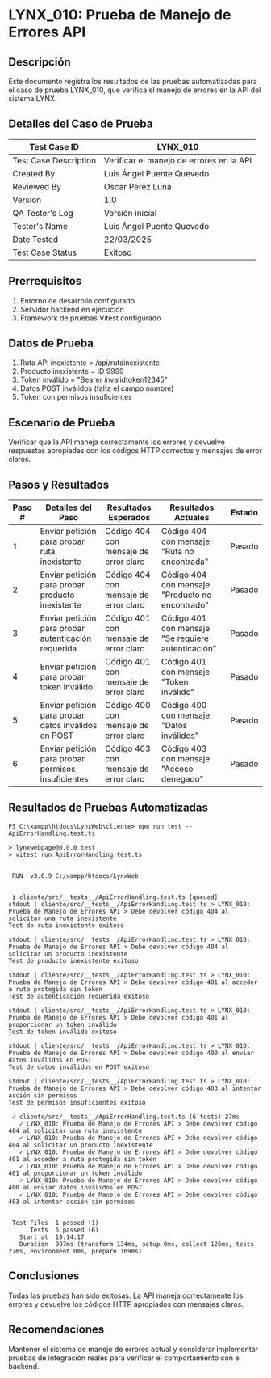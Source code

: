 # LYNX_010: Prueba de Manejo de Errores API

## Descripción

Este documento registra los resultados de las pruebas automatizadas para el caso de prueba LYNX_010, que verifica el manejo de errores en la API del sistema LYNX.

## Detalles del Caso de Prueba

| Test Case ID | LYNX_010 |
|--------------|----------|
| Test Case Description | Verificar el manejo de errores en la API |
| Created By | Luis Ángel Puente Quevedo |
| Reviewed By | Oscar Pérez Luna |
| Version | 1.0 |
| QA Tester's Log | Versión inicial |
| Tester's Name | Luis Ángel Puente Quevedo |
| Date Tested | 22/03/2025 |
| Test Case Status | Exitoso |

## Prerrequisitos

1. Entorno de desarrollo configurado
2. Servidor backend en ejecución
3. Framework de pruebas Vitest configurado

## Datos de Prueba

1. Ruta API inexistente = /api/rutainexistente
2. Producto inexistente = ID 9999
3. Token inválido = "Bearer invalidtoken12345"
4. Datos POST inválidos (falta el campo nombre)
5. Token con permisos insuficientes

## Escenario de Prueba

Verificar que la API maneja correctamente los errores y devuelve respuestas apropiadas con los códigos HTTP correctos y mensajes de error claros.

## Pasos y Resultados

| Paso # | Detalles del Paso | Resultados Esperados | Resultados Actuales | Estado |
|--------|-------------------|----------------------|---------------------|--------|
| 1 | Enviar petición para probar ruta inexistente | Código 404 con mensaje de error claro | Código 404 con mensaje "Ruta no encontrada" | Pasado |
| 2 | Enviar petición para probar producto inexistente | Código 404 con mensaje de error claro | Código 404 con mensaje "Producto no encontrado" | Pasado |
| 3 | Enviar petición para probar autenticación requerida | Código 401 con mensaje de error claro | Código 401 con mensaje "Se requiere autenticación" | Pasado |
| 4 | Enviar petición para probar token inválido | Código 401 con mensaje de error claro | Código 401 con mensaje "Token inválido" | Pasado |
| 5 | Enviar petición para probar datos inválidos en POST | Código 400 con mensaje de error claro | Código 400 con mensaje "Datos inválidos" | Pasado |
| 6 | Enviar petición para probar permisos insuficientes | Código 403 con mensaje de error claro | Código 403 con mensaje "Acceso denegado" | Pasado |

## Resultados de Pruebas Automatizadas

```
PS C:\xampp\htdocs\LynxWeb\cliente> npm run test -- ApiErrorHandling.test.ts

> lynxwebpage@0.0.0 test
> vitest run ApiErrorHandling.test.ts


 RUN  v3.0.9 C:/xampp/htdocs/LynxWeb


 ❯ cliente/src/__tests__/ApiErrorHandling.test.ts [queued]
stdout | cliente/src/__tests__/ApiErrorHandling.test.ts > LYNX_010: Prueba de Manejo de Errores API > Debe devolver código 404 al solicitar una ruta inexistente
Test de ruta inexistente exitoso

stdout | cliente/src/__tests__/ApiErrorHandling.test.ts > LYNX_010: Prueba de Manejo de Errores API > Debe devolver código 404 al solicitar un producto inexistente
Test de producto inexistente exitoso

stdout | cliente/src/__tests__/ApiErrorHandling.test.ts > LYNX_010: Prueba de Manejo de Errores API > Debe devolver código 401 al acceder a ruta protegida sin token
Test de autenticación requerida exitoso

stdout | cliente/src/__tests__/ApiErrorHandling.test.ts > LYNX_010: Prueba de Manejo de Errores API > Debe devolver código 401 al proporcionar un token inválido
Test de token inválido exitoso

stdout | cliente/src/__tests__/ApiErrorHandling.test.ts > LYNX_010: Prueba de Manejo de Errores API > Debe devolver código 400 al enviar datos inválidos en POST
Test de datos inválidos en POST exitoso

stdout | cliente/src/__tests__/ApiErrorHandling.test.ts > LYNX_010: Prueba de Manejo de Errores API > Debe devolver código 403 al intentar acción sin permisos
Test de permisos insuficientes exitoso

 ✓ cliente/src/__tests__/ApiErrorHandling.test.ts (6 tests) 27ms
   ✓ LYNX_010: Prueba de Manejo de Errores API > Debe devolver código 404 al solicitar una ruta inexistente 
   ✓ LYNX_010: Prueba de Manejo de Errores API > Debe devolver código 404 al solicitar un producto inexistente
   ✓ LYNX_010: Prueba de Manejo de Errores API > Debe devolver código 401 al acceder a ruta protegida sin token
   ✓ LYNX_010: Prueba de Manejo de Errores API > Debe devolver código 401 al proporcionar un token inválido 
   ✓ LYNX_010: Prueba de Manejo de Errores API > Debe devolver código 400 al enviar datos inválidos en POST 
   ✓ LYNX_010: Prueba de Manejo de Errores API > Debe devolver código 403 al intentar acción sin permisos


 Test Files  1 passed (1)
      Tests  6 passed (6)
   Start at  19:14:17
   Duration  907ms (transform 134ms, setup 0ms, collect 126ms, tests 27ms, environment 0ms, prepare 169ms)
```

## Conclusiones

Todas las pruebas han sido exitosas. La API maneja correctamente los errores y devuelve los códigos HTTP apropiados con mensajes claros.

## Recomendaciones

Mantener el sistema de manejo de errores actual y considerar implementar pruebas de integración reales para verificar el comportamiento con el backend. 